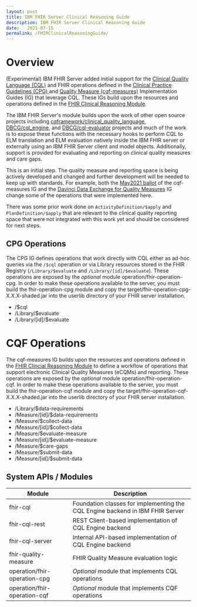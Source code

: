 ```yaml
---
layout: post
title: IBM FHIR Server Clinical Reasoning Guide
description: IBM FHIR Server Clinical Reasoning Guide
date:   2021-07-15
permalink: /FHIRClinicalReasoningGuide/
---
```


# Overview

(Experimental) IBM FHIR Server added initial support for the [Clinical Quality Language (CQL)](https://cql.hl7.org/) and FHIR operations defined in the [Clinical Practice Guidelines (CPG) ](https://build.fhir.org/ig/HL7/cqf-recommendations/) and [Quality Measure (cqf-measures)](http://hl7.org/fhir/us/cqfmeasures/stu2/) Implementation Guides (IG) that leverage CQL. These IGs build upon the resources and operations defined in the [FHIR Clinical Reasoning Module](http://hl7.org/fhir/R4B/clinicalreasoning-module.html).

The IBM FHIR Server's module builds upon the work of other open source projects including [cqframework/clinical_quality_language](https://github.com/cqframework/clinical_quality_language/), [DBCG/cql_engine](https://github.com/DBCG/cql_engine/), and [DBCG/cql-evaluator](https://github.com/DBCG/cql-evaluator/) projects and much of the work is to expose these functions with the necessary hooks to perform CQL to ELM translation and ELM evaluation natively inside the IBM FHIR server or externally using an IBM FHIR Server client and model objects. Additionally, support is provided for evaluating and reporting on clinical quality measures and care gaps.

This is an initial step. The quality measure and reporting space is being actively developed and changed and further development will be needed to keep up with standards. For example, both the [May2021 ballot](https://hl7.org/fhir/us/cqfmeasures/2021May/index.html) of the cqf- measures IG and the [Davinci Data Exchange for Quality Measures](http://hl7.org/fhir/us/davinci-deqm/datax.html) IG change some of the operations that were implemented here.

There was some prior work done on `ActivityDefinition/$apply` and `PlanDefinition/$apply` that are relevant to the clinical quality reporting space that were not integrated with this work yet and should be considered for next steps.

## CPG Operations

The CPG IG defines operations that work directly with CQL either as ad-hoc queries via the `/$cql` operation or via Library resources stored in the FHIR Registry (`/Library/$evaluate` and `/Library/[id]/$evaluate`). These operations are exposed by the *optional* module operation/fhir-operation-cpg. In order to make these operations available to the server, you must build the fhir-operation-cpg module and copy the target/fhir-operation-cpg-X.X.X-shaded.jar into the userlib directory of your FHIR server installation.

* /$cql
* /Library/$evaluate
* /Library/[id]/$evaluate

# CQF Operations

The cqf-measures IG builds upon the resources and operations defined in the [FHIR Clincial Reasoning Module](http://hl7.org/fhir/R4B/clinicalreasoning-module.html) to define a workflow of operations that support electronic Clinical Quality Measures (eCQMs) and reporting. These operations are exposed by the *optional* module operation/fhir-operation-cqf. In order to make these operations available to the server, you must build the fhir-operation-cqf module and copy the target/fhir-operation-cqf-X.X.X-shaded.jar into the userlib directory of your FHIR server installation.

* /Library/$data-requirements
* /Measure/[id]/$data-requirements
* /Measure/$collect-data
* /Measure/[id]/$collect-data
* /Measure/$evaluate-measure
* /Measure/[id]/$evaluate-measure
* /Measure/$care-gaps
* /Measure/$submit-data
* /Measure/[id]/$submit-data

## System APIs / Modules

|Module|Description|
|------|-----------|
|fhir-cql|Foundation classes for implementing the CQL Engine backend in IBM FHIR Server|
|fhir-cql-rest|REST Client-based implementation of CQL Engine backend|
|fhir-cql-server|Internal API-based implementation of CQL Engine backend|
|fhir-quality-measure|FHIR Quality Measure evaluation logic|
|operation/fhir-operation-cpg|*Optional* module that implements CQL operations|
|operation/fhir-operation-cqf|*Optional* module that implements CQF operations|

